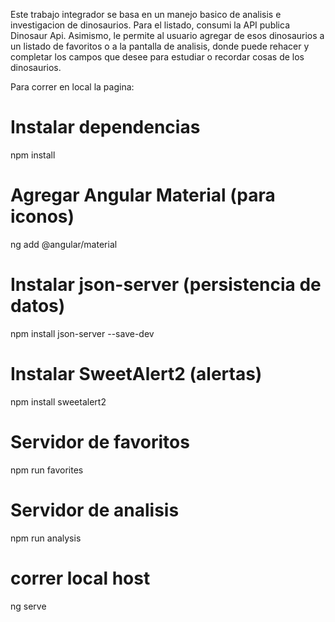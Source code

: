 Este trabajo integrador se basa en un manejo basico de analisis e investigacion de dinosaurios. Para el listado, consumi la API publica Dinosaur Api. Asimismo, le permite al usuario agregar de esos dinosaurios a un listado de favoritos o a la pantalla de analisis, donde puede rehacer y completar los campos que desee para estudiar o recordar cosas de los dinosaurios. 

Para correr en local la pagina:

# Instalar dependencias
npm install

# Agregar Angular Material (para iconos)
ng add @angular/material

# Instalar json-server (persistencia de datos)
npm install json-server --save-dev

# Instalar SweetAlert2 (alertas)
npm install sweetalert2

# Servidor de favoritos
npm run favorites

# Servidor de analisis
npm run analysis 

# correr local host
ng serve

